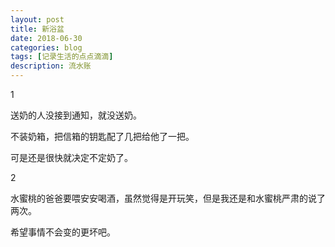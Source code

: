 ```yaml
---
layout: post
title: 新浴盆
date: 2018-06-30
categories: blog
tags: [记录生活的点点滴滴]
description: 流水账
---
```


1 

送奶的人没接到通知，就没送奶。

不装奶箱，把信箱的钥匙配了几把给他了一把。

可是还是很快就决定不定奶了。

2

水蜜桃的爸爸要喂安安喝酒，虽然觉得是开玩笑，但是我还是和水蜜桃严肃的说了两次。

希望事情不会变的更坏吧。




